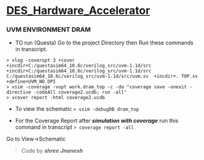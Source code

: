# **[DES_Hardware_Accelerator](https://github.com/shreejnanesh/DES_Hardware_Accelerator)**

### UVM ENVIRONMENT DRAM


- TO run (Questa)
Go to the project Directory then Run these commands in transcript.

```
> vlog -coveropt 3 +cover +incdir+C:/questasim64_10.6c/verilog_src/uvm-1.1d/src +incdir+C:/questasim64_10.6c/verilog_src/uvm-1.1d/src C:/questasim64_10.6c/verilog_src/uvm-1.1d/src/uvm.sv  +incdir+. TOP.sv +define+UVM_NO_DPI
> vsim -coverage -vopt work.dram_top -c -do "coverage save -onexit -directive -codeAll coverage2.ucdb; run -all"
> vcover report -html coverage2.ucdb
```
- To view the schematic
`> vsim -debugDB dram_top`

- For the Coverage Report after ***simulation with coverage*** run this command in transcript
`> coverage report -all`

Go to View->Schematic

>  Code by ***shree Jnanesh***
